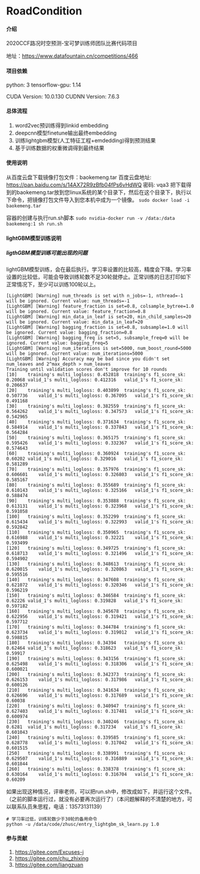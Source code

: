 # RoadCondition

#### 介绍
2020CCF路况时空预测-宝可梦训练师团队比赛代码项目

地址：https://www.datafountain.cn/competitions/466

#### 项目依赖

python: 3
tensorflow-gpu: 1.14

CUDA Version: 10.0.130
CUDNN Version: 7.6.3

#### 总体流程

1. word2vec预训练得到linkid embedding
2. deepcnn模型finetune输出最终embedding
3. 训练lightgbm模型(人工特征工程+emdedding)得到预测结果
4. 基于训练数据的权重微调得到最终结果

#### 使用说明
从百度云盘下载镜像打包文件：baokemeng.tar
百度云盘地址: https://pan.baidu.com/s/14AX72R9zBfb04fPs6vHdWQ  密码: vqa3
把下载得到的baokemeng.tar放到您linux系统的某个目录下，然后在这个目录下，执行以下命令，把镜像打包文件导入到您本机中成为一个镜像。
`sudo docker load -i baokemeng.tar`

容器的创建与执行run.sh脚本
`sudo nvidia-docker run -v /data:/data baokemeng:1 sh run.sh`


#### lightGBM模型训练说明
##### ligthGBM模型训练可能出现的问题
lightGBM模型训练，会在最后执行。学习率设置的比较高，精度会下降。学习率设置的比较低，可能会导致训练轮数不足30轮就停止。正常训练的日志打印如下正常情况下，至少可以训练100轮以上。
```
[LightGBM] [Warning] num_threads is set with n_jobs=-1, nthread=-1 will be ignored. Current value: num_threads=-1
[LightGBM] [Warning] feature_fraction is set=0.8, colsample_bytree=1.0 will be ignored. Current value: feature_fraction=0.8
[LightGBM] [Warning] min_data_in_leaf is set=20, min_child_samples=20 will be ignored. Current value: min_data_in_leaf=20
[LightGBM] [Warning] bagging_fraction is set=0.8, subsample=1.0 will be ignored. Current value: bagging_fraction=0.8
[LightGBM] [Warning] bagging_freq is set=5, subsample_freq=0 will be ignored. Current value: bagging_freq=5
[LightGBM] [Warning] num_iterations is set=5000, num_boost_round=5000 will be ignored. Current value: num_iterations=5000
[LightGBM] [Warning] Accuracy may be bad since you didn't set num_leaves and 2^max_depth > num_leaves
Training until validation scores don't improve for 10 rounds
[10]	training's multi_logloss: 0.452818	training's f1_score_sk: 0.20068	valid_1's multi_logloss: 0.412316	valid_1's f1_score_sk: 0.206637
[20]	training's multi_logloss: 0.403899	training's f1_score_sk: 0.507736	valid_1's multi_logloss: 0.367095	valid_1's f1_score_sk: 0.491168
[30]	training's multi_logloss: 0.382559	training's f1_score_sk: 0.564262	valid_1's multi_logloss: 0.347573	valid_1's f1_score_sk: 0.542965
[40]	training's multi_logloss: 0.371634	training's f1_score_sk: 0.584914	valid_1's multi_logloss: 0.337843	valid_1's f1_score_sk: 0.564284
[50]	training's multi_logloss: 0.365175	training's f1_score_sk: 0.595426	valid_1's multi_logloss: 0.332367	valid_1's f1_score_sk: 0.574643
[60]	training's multi_logloss: 0.360924	training's f1_score_sk: 0.60202	valid_1's multi_logloss: 0.329016	valid_1's f1_score_sk: 0.581289
[70]	training's multi_logloss: 0.357976	training's f1_score_sk: 0.606601	valid_1's multi_logloss: 0.326803	valid_1's f1_score_sk: 0.585167
[80]	training's multi_logloss: 0.355689	training's f1_score_sk: 0.610143	valid_1's multi_logloss: 0.325166	valid_1's f1_score_sk: 0.588474
[90]	training's multi_logloss: 0.353888	training's f1_score_sk: 0.613131	valid_1's multi_logloss: 0.323968	valid_1's f1_score_sk: 0.591058
[100]	training's multi_logloss: 0.352299	training's f1_score_sk: 0.615434	valid_1's multi_logloss: 0.322993	valid_1's f1_score_sk: 0.592842
[110]	training's multi_logloss: 0.350965	training's f1_score_sk: 0.616988	valid_1's multi_logloss: 0.32221	valid_1's f1_score_sk: 0.593499
[120]	training's multi_logloss: 0.349725	training's f1_score_sk: 0.618713	valid_1's multi_logloss: 0.321496	valid_1's f1_score_sk: 0.594902
[130]	training's multi_logloss: 0.348613	training's f1_score_sk: 0.620015	valid_1's multi_logloss: 0.320863	valid_1's f1_score_sk: 0.595516
[140]	training's multi_logloss: 0.347608	training's f1_score_sk: 0.621072	valid_1's multi_logloss: 0.320346	valid_1's f1_score_sk: 0.596219
[150]	training's multi_logloss: 0.346584	training's f1_score_sk: 0.62226	valid_1's multi_logloss: 0.319828	valid_1's f1_score_sk: 0.597182
[160]	training's multi_logloss: 0.345678	training's f1_score_sk: 0.622956	valid_1's multi_logloss: 0.319421	valid_1's f1_score_sk: 0.597712
[170]	training's multi_logloss: 0.344784	training's f1_score_sk: 0.623734	valid_1's multi_logloss: 0.319012	valid_1's f1_score_sk: 0.598815
[180]	training's multi_logloss: 0.34394	training's f1_score_sk: 0.62464	valid_1's multi_logloss: 0.318623	valid_1's f1_score_sk: 0.59917
[190]	training's multi_logloss: 0.343156	training's f1_score_sk: 0.625498	valid_1's multi_logloss: 0.318306	valid_1's f1_score_sk: 0.600021
[200]	training's multi_logloss: 0.342373	training's f1_score_sk: 0.626153	valid_1's multi_logloss: 0.317986	valid_1's f1_score_sk: 0.600126
[210]	training's multi_logloss: 0.341634	training's f1_score_sk: 0.626696	valid_1's multi_logloss: 0.317689	valid_1's f1_score_sk: 0.60038
[220]	training's multi_logloss: 0.340947	training's f1_score_sk: 0.627403	valid_1's multi_logloss: 0.317481	valid_1's f1_score_sk: 0.600974
[230]	training's multi_logloss: 0.340246	training's f1_score_sk: 0.6281	valid_1's multi_logloss: 0.317234	valid_1's f1_score_sk: 0.601043
[240]	training's multi_logloss: 0.339585	training's f1_score_sk: 0.628778	valid_1's multi_logloss: 0.317042	valid_1's f1_score_sk: 0.601515
[250]	training's multi_logloss: 0.338991	training's f1_score_sk: 0.629507	valid_1's multi_logloss: 0.316889	valid_1's f1_score_sk: 0.601844
[260]	training's multi_logloss: 0.338378	training's f1_score_sk: 0.630164	valid_1's multi_logloss: 0.316704	valid_1's f1_score_sk: 0.60209

```

如果出现这种情况，评审老师，可以把run.sh中，修改成如下，并运行这个文件。（之前的脚本运行过，就没有必要再次运行了）（本问题解释的不清楚的地方，可以联系队员朱思程，电话：13573131139）

```shell
# 学习率过低，训练轮数少于30轮的备用命令
python -u /data/code/zhusc/entry_lightgbm_sk_learn.py 1.0
```


#### 参与贡献

1.  https://gitee.com/Excuses-j
2.  https://gitee.com/chu_zhixing
3.  https://gitee.com/liangzuan

```

```